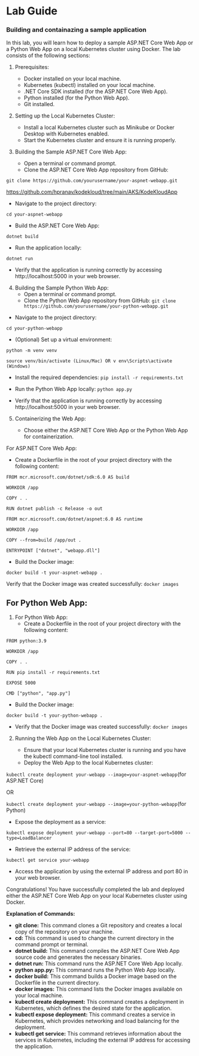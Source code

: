 # Lab Guide 
### Building and containazing a sample application

In this lab, you will learn how to deploy a sample ASP.NET Core Web App or a Python Web App on a local Kubernetes cluster using Docker. The lab consists of the following sections:

1. Prerequisites:

    - Docker installed on your local machine.
    - Kubernetes (kubectl) installed on your local machine.
    - .NET Core SDK installed (for the ASP.NET Core Web App).
    - Python installed (for the Python Web App).
    - Git installed.

2. Setting up the Local Kubernetes Cluster:

     - Install a local Kubernetes cluster such as Minikube or Docker Desktop with Kubernetes enabled.
     - Start the Kubernetes cluster and ensure it is running properly.

3. Building the Sample ASP.NET Core Web App:
     - Open a terminal or command prompt.
     - Clone the ASP.NET Core Web App repository from GitHub:

  ```git clone https://github.com/yourusername/your-aspnet-webapp.git```

https://github.com/hpranav/kodekloud/tree/main/AKS/KodeKloudApp

- Navigate to the project directory:
  
```cd your-aspnet-webapp```

- Build the ASP.NET Core Web App:

```dotnet build```

- Run the application locally:

```dotnet run```

- Verify that the application is running correctly by accessing http://localhost:5000 in your web browser.

4. Building the Sample Python Web App:
   - Open a terminal or command prompt.
   - Clone the Python Web App repository from GitHub:
```git clone https://github.com/yourusername/your-python-webapp.git```

- Navigate to the project directory:

```cd your-python-webapp```

- (Optional) Set up a virtual environment:

```python -m venv venv```

```source venv/bin/activate (Linux/Mac) OR v env\Scripts\activate (Windows)```

- Install the required dependencies:
```pip install -r requirements.txt```

- Run the Python Web App locally:
```python app.py```

- Verify that the application is running correctly by accessing http://localhost:5000 in your web browser.

5. Containerizing the Web App:

   - Choose either the ASP.NET Core Web App or the Python Web App for containerization.

For ASP.NET Core Web App:

- Create a Dockerfile in the root of your project directory with the following content:

```
FROM mcr.microsoft.com/dotnet/sdk:6.0 AS build

WORKDIR /app

COPY . .

RUN dotnet publish -c Release -o out

FROM mcr.microsoft.com/dotnet/aspnet:6.0 AS runtime

WORKDIR /app

COPY --from=build /app/out .

ENTRYPOINT ["dotnet", "webapp.dll"]
```

- Build the Docker image:

```docker build -t your-aspnet-webapp .```

Verify that the Docker image was created successfully:
```docker images```

## For Python Web App:

1. For Python Web App:
   - Create a Dockerfile in the root of your project directory with the following content:

```
FROM python:3.9

WORKDIR /app

COPY . .

RUN pip install -r requirements.txt

EXPOSE 5000

CMD ["python", "app.py"]
```

- Build the Docker image:

```docker build -t your-python-webapp .```

- Verify that the Docker image was created successfully:
```docker images```

2. Running the Web App on the Local Kubernetes Cluster:

     - Ensure that your local Kubernetes cluster is running and you have the kubectl command-line tool installed.
     - Deploy the Web App to the local Kubernetes cluster:

```kubectl create deployment your-webapp --image=your-aspnet-webapp```(for ASP.NET Core)

OR 

```kubectl create deployment your-webapp --image=your-python-webapp```(for Python)

- Expose the deployment as a service:

```kubectl expose deployment your-webapp --port=80 --target-port=5000 --type=LoadBalancer```

- Retrieve the external IP address of the service:

```kubectl get service your-webapp```

- Access the application by using the external IP address and port 80 in your web browser.
  
Congratulations! You have successfully completed the lab and deployed either the ASP.NET Core Web App on your local Kubernetes cluster using Docker.

**Explanation of Commands:**

- **git clone:** This command clones a Git repository and creates a local copy of the repository on your machine.
- **cd:** This command is used to change the current directory in the command prompt or terminal.
- **dotnet build:** This command compiles the ASP.NET Core Web App source code and generates the necessary binaries.
- **dotnet run:** This command runs the ASP.NET Core Web App locally.
- **python app.py:** This command runs the Python Web App locally.
- **docker build:** This command builds a Docker image based on the Dockerfile in the current directory.
- **docker images:** This command lists the Docker images available on your local machine.
- **kubectl create deployment:** This command creates a deployment in Kubernetes, which defines the desired state for the application.
- **kubectl expose deployment:** This command creates a service in Kubernetes, which provides networking and load balancing for the deployment.
- **kubectl get service:** This command retrieves information about the services in Kubernetes, including the external IP address for accessing the application.
